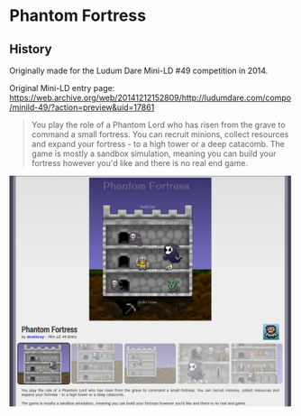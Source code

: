 # Phantom Fortress

## History 
 
Originally made for the Ludum Dare Mini-LD #49 competition in 2014.

Original Mini-LD entry page: https://web.archive.org/web/20141212152809/http://ludumdare.com/compo/minild-49/?action=preview&uid=17861

> You play the role of a Phantom Lord who has risen from the grave to command a small fortress. You can recruit minions, collect resources and expand your fortress - to a high tower or a deep catacomb. The game is mostly a sandbox simulation, meaning you can build your fortress however you'd like and there is no real end game.

<img src="./images/ludum-dare-archive-screenshot.png" width="500">

